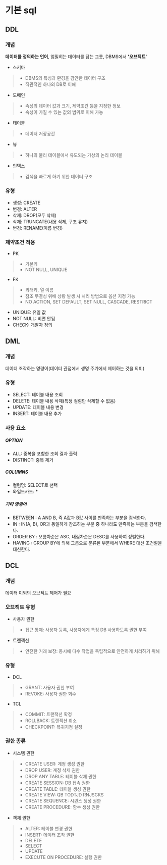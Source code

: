 # 기본 sql
## DDL
### 개념
**데이터를 정의하는 언어**, 엄밀히는 데이터를 담는 그릇, DBMS에서 **'오브젝트'**
* 스키마
> * DBMS의 특성과 환경을 감안한 데이터 구조
> * 직관적인 하나의 DB로 이해
* 도메인
> * 속성의 데이터 값과 크기, 제약조건 등을 지정한 정보
> * 속성이 가질 수 있는 값의 범위로 이해 가능
* 테이블
> * 데이터 저장공간
* 뷰
> * 하나의 물리 테이블에서 유도되는 가상의 논리 테이블
* 인덱스
> * 검색을 빠르게 하기 위한 데이터 구조
### 유형
* 생성: CREATE
* 변경: ALTER
* 삭제: DROP(모두 삭제)
* 삭제: TRUNCATE(내용 삭제, 구조 유지)
* 변경: RENAME(이름 변경)
### 제약조건 적용
* PK
> * 기본키
> * NOT NULL, UNIQUE
* FK 
> * 외래키, 열 이름
> * 참조 무결성 위배 상황 발생 시 처리 방법으로
옵션 지정 가능
> * NO ACTION, SET DEFAULT, SET NULL, CASCADE, RESTRICT
* UNIQUE: 유일 값
* NOT NULL: 비면 안됨
* CHECK: 개발자 정의
## DML
### 개념
데이터 조작하는 명령어(데이터 관점에서 생명 주기에서 제어하는 것을 의미)
### 유형
* SELECT: 테이블 내용 조회
* DELETE: 테이블 내용 삭제(특정 컬럼만 삭제할 수 없음)
* UPDATE: 테이블 내용 변경
* INSERT: 테이블 내용 추가
### 사용 요소
##### OPTION
* ALL: 중복을 포함한 조회 결과 출력
* DISTINCT: 중복 제거
##### COLUMNS
* 컬럼명: SELECT로 선택
* 와일드카드: *
##### 기타 명령어
* BETWEEN : A AND B, 즉 A값과 B값 사이를 만족하는 부분을 검색한다.
* IN : IN(A, B), OR과 동일하게 참조하는 부분 중 하나라도 만족하는 부분을 검색한다.
* ORDER BY : 오름차순은 ASC, 내림차순은 DESC를 사용하여
정렬한다.
* HAVING : GROUP BY에 의해 그룹으로 분류된 부분에서
WHERE 대신 조건절을 대신한다.
## DCL
### 개념
데이터 이외의 오브젝트 제어가 필요
### 오브젝트 유형
* 사용자 권한
> * 접근 통제: 사용자 등록, 사용자에게 특정 DB 사용하도록 권한 부여
* 트랜잭션
> * 안전한 거래 보장: 동시에 다수 작업을 독립적으로 안전하게 처리하기 위해
### 유형
* DCL
> * GRANT: 사용자 권한 부여
> * REVOKE: 사용자 권한 회수
* TCL
> * COMMIT: 트랜잭션 확정
> * ROLLBACK: 트랜잭션 취소
> * CHECKPOINT: 복귀지점 설정
### 권한 종류
* 시스템 권한
> * CREATE USER: 계정 생성 권한
> * DROP USER: 계정 삭제 권한
> * DROP ANY TABLE: 테이블 삭제 권한
> * CREATE SESSION: DB 접속 권한
> * CREATE TABLE: 테이블 생성 권한
> * CREATE VIEW: QB TODTJD RNJSGKS
> * CREATE SEQUENCE: 시퀸스 생성 권한
> * CREATE PROCEDURE: 함수 생성 권한
* 객체 권한
> * ALTER: 테이블 변경 권한
> * INSERT: 데이터 조작 권한
> * DELETE
> * SELECT
> * UPDATE
> * EXECUTE ON PROCEDURE: 실행 권한